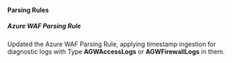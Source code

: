 
#### Parsing Rules

##### Azure WAF Parsing Rule

Updated the Azure WAF Parsing Rule, applying timestamp ingestion for diagnostic logs with Type **AGWAccessLogs** or **AGWFirewallLogs** in them.
